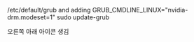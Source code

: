 

/etc/default/grub and adding
GRUB_CMDLINE_LINUX="nvidia-drm.modeset=1"
sudo update-grub

오른쪽 아래 아이콘 생김
